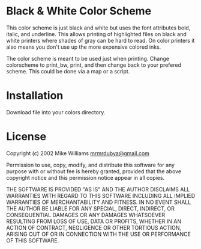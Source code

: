 Black & White Color Scheme
==========================

This color scheme is just black and white but uses the font attributes bold,
italic, and underline.  This allows printing of highlighted files on black and
white printers where shades of gray can be hard to read.  On color printers it
also means you don't use up the more expensive colored inks. 

The color scheme is meant to be used just when printing.  Change colorscheme to
print_bw, print, and then change back to your prefered scheme.  This could be
done via a map or a script.
 
Installation
============

Download file into your colors directory.

License
=======

Copyright (c) 2002 Mike Williams <mrmrdubya@gmail.com>

Permission to use, copy, modify, and distribute this software for any
purpose with or without fee is hereby granted, provided that the above
copyright notice and this permission notice appear in all copies.

THE SOFTWARE IS PROVIDED "AS IS" AND THE AUTHOR DISCLAIMS ALL WARRANTIES
WITH REGARD TO THIS SOFTWARE INCLUDING ALL IMPLIED WARRANTIES OF
MERCHANTABILITY AND FITNESS. IN NO EVENT SHALL THE AUTHOR BE LIABLE FOR
ANY SPECIAL, DIRECT, INDIRECT, OR CONSEQUENTIAL DAMAGES OR ANY DAMAGES
WHATSOEVER RESULTING FROM LOSS OF USE, DATA OR PROFITS, WHETHER IN AN
ACTION OF CONTRACT, NEGLIGENCE OR OTHER TORTIOUS ACTION, ARISING OUT OF
OR IN CONNECTION WITH THE USE OR PERFORMANCE OF THIS SOFTWARE.
